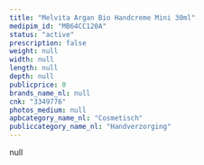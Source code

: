 ```yaml
---
title: "Melvita Argan Bio Handcreme Mini 30ml"
medipim_id: "MB64CC120A"
status: "active"
prescription: false
weight: null
width: null
length: null
depth: null
publicprice: 0
brands_name_nl: null
cnk: "3349776"
photos_medium: null
apbcategory_name_nl: "Cosmetisch"
publiccategory_name_nl: "Handverzorging"
---
```

null

